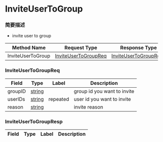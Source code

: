 # InviteUserToGroup

### 简要描述

- invite user to group

| Method Name | Request Type | Response Type |
| ----------- | ------------ | ------------- |
| InviteUserToGroup | [InviteUserToGroupReq](#openim.sdk.group.InviteUserToGroupReq) | [InviteUserToGroupResp](#openim.sdk.group.InviteUserToGroupResp) |

### InviteUserToGroupReq
| Field | Type | Label | Description |
| ----- | ---- | ----- | ----------- |
| groupID | [string](#string) |  | group id you want to invite |
| userIDs | [string](#string) | repeated | user id you want to invite |
| reason | [string](#string) |  | invite reason |


### InviteUserToGroupResp
| Field | Type | Label | Description |
| ----- | ---- | ----- | ----------- |



